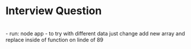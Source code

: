 # Interview Question
<br>
- run: node app
- to try with different data just change add new array and replace inside of function on linde of 89